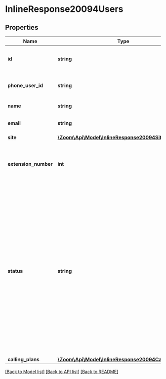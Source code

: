 # InlineResponse20094Users

## Properties
Name | Type | Description | Notes
------------ | ------------- | ------------- | -------------
**id** | **string** | Unique Identifier of the user (userId). | [optional] 
**phone_user_id** | **string** | Zoom Phone Identifier of the user. | [optional] 
**name** | **string** | Name of the user. | [optional] 
**email** | **string** | Email address of the user. | [optional] 
**site** | [**\Zoom\Api\Model\InlineResponse20094Site**](InlineResponse20094Site.md) |  | [optional] 
**extension_number** | **int** | Extension number assigned to the user&#39;s Zoom phone number. | [optional] 
**status** | **string** | Displays the status of the user&#39;s Zoom Phone license. The value can be either of the following:&lt;br&gt; &#x60;activate&#x60;: Active Zoom phone user.&lt;br&gt; &#x60;deactivate&#x60;: User with Zoom phone license disabled. This type of user can&#39;t make or receive calls. | [optional] 
**calling_plans** | [**\Zoom\Api\Model\InlineResponse20094CallingPlans[]**](InlineResponse20094CallingPlans.md) |  | [optional] 

[[Back to Model list]](../README.md#documentation-for-models) [[Back to API list]](../README.md#documentation-for-api-endpoints) [[Back to README]](../README.md)


